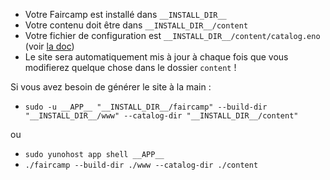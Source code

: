 - Votre Faircamp est installé dans `__INSTALL_DIR__`
- Votre contenu doit être dans `__INSTALL_DIR__/content`
- Votre fichier de configuration est `__INSTALL_DIR__/content/catalog.eno` (voir [la doc](https://simonrepp.com/faircamp/manual/manifests.html))
- Le site sera automatiquement mis à jour à chaque fois que vous modifierez quelque chose dans le dossier `content` !

Si vous avez besoin de générer le site à la main :

- `sudo -u __APP__ "__INSTALL_DIR__/faircamp" --build-dir "__INSTALL_DIR__/www" --catalog-dir "__INSTALL_DIR__/content"`

ou

- `sudo yunohost app shell __APP__`
- `./faircamp --build-dir ./www --catalog-dir ./content`
